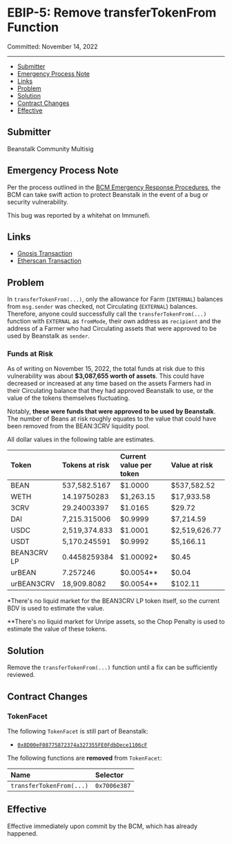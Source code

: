 # EBIP-5: Remove transferTokenFrom Function

Committed: November 14, 2022

---

- [Submitter](#submitter)
- [Emergency Process Note](#emergency-process-note)
- [Links](#links)
- [Problem](#problem)
- [Solution](#solution)
- [Contract Changes](#contract-changes)
- [Effective](#effective)

## Submitter

Beanstalk Community Multisig

## Emergency Process Note

Per the process outlined in the [BCM Emergency Response Procedures](https://docs.bean.money/governance/beanstalk/bcm-process#emergency-response-procedures), the BCM can take swift action to protect Beanstalk in the event of a bug or security vulnerability. 

This bug was reported by a whitehat on Immunefi.

## Links

- [Gnosis Transaction](https://app.safe.global/eth:0xa9bA2C40b263843C04d344727b954A545c81D043/transactions/tx?id=multisig_0xa9bA2C40b263843C04d344727b954A545c81D043_0x344b2bde80d7290f5464adf35fce7fbd742520c68aa7f0aa9cb39a9a0411eaf7)
- [Etherscan Transaction](https://etherscan.io/tx/0x74f540497e7ee213ae0e3025d2c5dd5567372fdfebfd55adc7c55d8455318b5a)

## Problem

In `transferTokenFrom(...)`, only the allowance for Farm (`INTERNAL`) balances from `msg.sender` was checked, not Circulating (`EXTERNAL`) balances. Therefore, anyone could successfully call the `transferTokenFrom(...)` function with `EXTERNAL` as `fromMode`, their own address as `recipient` and the address of a Farmer who had Circulating assets that were approved to be used by Beanstalk as `sender`.

### Funds at Risk

As of writing on November 15, 2022, the total funds at risk due to this vulnerability was about **$3,087,655 worth of assets**. This could have decreased or increased at any time based on the assets Farmers had in their Circulating balance that they had approved Beanstalk to use, or the value of the tokens themselves fluctuating.

Notably, **these were funds that were approved to be used by Beanstalk**. The number of Beans at risk roughly equates to the value that could have been removed from the BEAN:3CRV liquidity pool.

All dollar values in the following table are estimates.

|    Token    | Tokens at risk | Current value per token | Value at risk   |
:-------------|:---------------|:------------------------|:----------------|
| BEAN        | 537,582.5167   |  $1.0000                | $537,582.52     |
| WETH        | 14.19750283    |  $1,263.15              | $17,933.58      |
| 3CRV        | 29.24003397    |  $1.0165                | $29.72          |
| DAI         | 7,215.315006   |  $0.9999                | $7,214.59       |
| USDC        | 2,519,374.833  |  $1.0001                | $2,519,626.77   |
| USDT        | 5,170.245591   |  $0.9992                | $5,166.11       |
| BEAN3CRV LP | 0.4458259384   |  $1.00092*              | $0.45           |
| urBEAN      | 7.257246       |  $0.0054**              | $0.04           |
| urBEAN3CRV  | 18,909.8082    |  $0.0054**              | $102.11         |

*There's no liquid market for the BEAN3CRV LP token itself, so the current BDV is used to estimate the value.

**There's no liquid market for Unripe assets, so the Chop Penalty is used to estimate the value of these tokens.

## Solution

Remove the `transferTokenFrom(...)` function until a fix can be sufficiently reviewed.

## Contract Changes

### TokenFacet

The following `TokenFacet` is still part of Beanstalk:
* [`0x8D00eF08775872374a327355FE0FdbDece1106cF`](https://etherscan.io/address/0x8D00eF08775872374a327355FE0FdbDece1106cF#code)

The following functions are **removed** from `TokenFacet`:

| Name                       | Selector     | 
|:---------------------------|:-------------|
| `transferTokenFrom(...)`   | `0x7006e387` |

## Effective

Effective immediately upon commit by the BCM, which has already happened.
